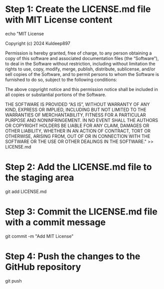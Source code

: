 # Step 1: Create the LICENSE.md file with MIT License content
echo "MIT License

Copyright (c) 2024 Kuldeep897

Permission is hereby granted, free of charge, to any person obtaining a copy
of this software and associated documentation files (the “Software”), to deal
in the Software without restriction, including without limitation the rights
to use, copy, modify, merge, publish, distribute, sublicense, and/or sell
copies of the Software, and to permit persons to whom the Software is
furnished to do so, subject to the following conditions:

The above copyright notice and this permission notice shall be included in all
copies or substantial portions of the Software.

THE SOFTWARE IS PROVIDED “AS IS”, WITHOUT WARRANTY OF ANY KIND, EXPRESS OR
IMPLIED, INCLUDING BUT NOT LIMITED TO THE WARRANTIES OF MERCHANTABILITY,
FITNESS FOR A PARTICULAR PURPOSE AND NONINFRINGEMENT. IN NO EVENT SHALL THE
AUTHORS OR COPYRIGHT HOLDERS BE LIABLE FOR ANY CLAIM, DAMAGES OR OTHER
LIABILITY, WHETHER IN AN ACTION OF CONTRACT, TORT OR OTHERWISE, ARISING FROM,
OUT OF OR IN CONNECTION WITH THE SOFTWARE OR THE USE OR OTHER DEALINGS IN THE
SOFTWARE." >> LICENSE.md

# Step 2: Add the LICENSE.md file to the staging area
git add LICENSE.md

# Step 3: Commit the LICENSE.md file with a commit message
git commit -m "Add MIT License"

# Step 4: Push the changes to the GitHub repository
git push
